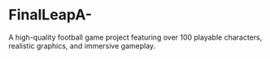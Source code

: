 # FinalLeapA-
A high-quality football game project featuring over 100 playable characters, realistic graphics, and immersive gameplay.
